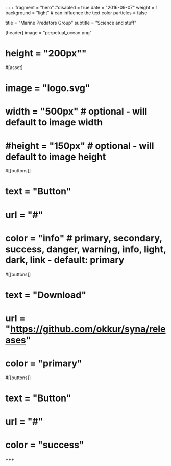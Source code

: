 +++
fragment = "hero"
#disabled = true
date = "2016-09-07"
weight = 1
background = "light" # can influence the text color
particles = false

title = "Marine Predators Group"
subtitle = "Science and stuff"

[header]
  image = "perpetual_ocean.png"
#  height = "200px""

#[asset]
#  image = "logo.svg"
#  width = "500px" # optional - will default to image width
#  #height = "150px" # optional - will default to image height

#[[buttons]]
#  text = "Button"
#  url = "#"
#  color = "info" # primary, secondary, success, danger, warning, info, light, dark, link - default: primary

#[[buttons]]
#  text = "Download"
#  url = "https://github.com/okkur/syna/releases"
#  color = "primary"

#[[buttons]]
#  text = "Button"
#  url = "#"
#  color = "success"
+++
